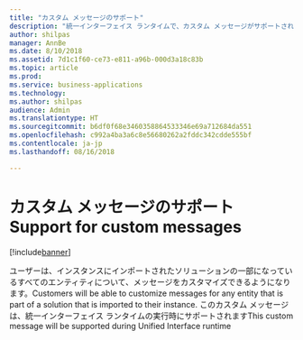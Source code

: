 ```yaml
---
title: "カスタム メッセージのサポート"
description: "統一インターフェイス ランタイムで、カスタム メッセージがサポートされるようになります"
author: shilpas
manager: AnnBe
ms.date: 8/10/2018
ms.assetid: 7d1c1f60-ce73-e811-a96b-000d3a18c83b
ms.topic: article
ms.prod: 
ms.service: business-applications
ms.technology: 
ms.author: shilpas
audience: Admin
ms.translationtype: HT
ms.sourcegitcommit: b6df0f68e3460358864533346e69a712684da551
ms.openlocfilehash: c992a4ba3a6c8e56680262a2fddc342cdde555bf
ms.contentlocale: ja-jp
ms.lasthandoff: 08/16/2018

---
```

# <a name="support-for-custom-messages"></a><span data-ttu-id="65316-103">カスタム メッセージのサポート</span><span class="sxs-lookup"><span data-stu-id="65316-103">Support for custom messages</span></span>


[!include[banner](../../includes/banner.md)]

<span data-ttu-id="65316-104">ユーザーは、インスタンスにインポートされたソリューションの一部になっているすべてのエンティティについて、メッセージをカスタマイズできるようになります。</span><span class="sxs-lookup"><span data-stu-id="65316-104">Customers will be able to customize messages for any entity that is part of a solution that is imported to their instance.</span></span> <span data-ttu-id="65316-105">このカスタム メッセージは、統一インターフェイス ランタイムの実行時にサポートされます</span><span class="sxs-lookup"><span data-stu-id="65316-105">This custom message will be supported during Unified Interface runtime</span></span>

